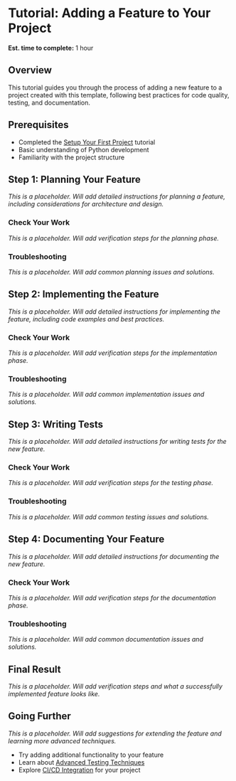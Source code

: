 # Tutorial: Adding a Feature to Your Project

**Est. time to complete:** 1 hour

## Overview

This tutorial guides you through the process of adding a new feature to a project created with this template, following best practices for code quality, testing, and documentation.

## Prerequisites

- Completed the [Setup Your First Project](setup-your-first-project.md) tutorial
- Basic understanding of Python development
- Familiarity with the project structure

## Step 1: Planning Your Feature

*This is a placeholder. Will add detailed instructions for planning a feature, including considerations for architecture and design.*

### Check Your Work

*This is a placeholder. Will add verification steps for the planning phase.*

### Troubleshooting

*This is a placeholder. Will add common planning issues and solutions.*

## Step 2: Implementing the Feature

*This is a placeholder. Will add detailed instructions for implementing the feature, including code examples and best practices.*

### Check Your Work

*This is a placeholder. Will add verification steps for the implementation phase.*

### Troubleshooting

*This is a placeholder. Will add common implementation issues and solutions.*

## Step 3: Writing Tests

*This is a placeholder. Will add detailed instructions for writing tests for the new feature.*

### Check Your Work

*This is a placeholder. Will add verification steps for the testing phase.*

### Troubleshooting

*This is a placeholder. Will add common testing issues and solutions.*

## Step 4: Documenting Your Feature

*This is a placeholder. Will add detailed instructions for documenting the new feature.*

### Check Your Work

*This is a placeholder. Will add verification steps for the documentation phase.*

### Troubleshooting

*This is a placeholder. Will add common documentation issues and solutions.*

## Final Result

*This is a placeholder. Will add verification steps and what a successfully implemented feature looks like.*

## Going Further

*This is a placeholder. Will add suggestions for extending the feature and learning more advanced techniques.*

- Try adding additional functionality to your feature
- Learn about [Advanced Testing Techniques](../learning-path/advanced-techniques.md)
- Explore [CI/CD Integration](../learning-path/advanced-techniques.md) for your project
